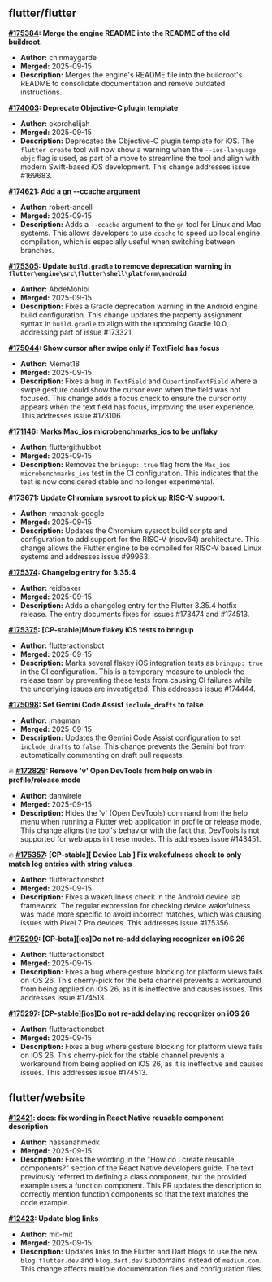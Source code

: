 ## flutter/flutter

**[#175384](https://github.com/flutter/flutter/pull/175384): Merge the engine README into the README of the old buildroot.**
  - **Author:** chinmaygarde
  - **Merged:** 2025-09-15
  - **Description:** Merges the engine's README file into the buildroot's README to consolidate documentation and remove outdated instructions.

**[#174003](https://github.com/flutter/flutter/pull/174003): Deprecate Objective-C plugin template**
  - **Author:** okorohelijah
  - **Merged:** 2025-09-15
  - **Description:** Deprecates the Objective-C plugin template for iOS. The `flutter create` tool will now show a warning when the `--ios-language objc` flag is used, as part of a move to streamline the tool and align with modern Swift-based iOS development. This change addresses issue #169683.

**[#174621](https://github.com/flutter/flutter/pull/174621): Add a gn --ccache argument**
  - **Author:** robert-ancell
  - **Merged:** 2025-09-15
  - **Description:** Adds a `--ccache` argument to the `gn` tool for Linux and Mac systems. This allows developers to use `ccache` to speed up local engine compilation, which is especially useful when switching between branches.

**[#175305](https://github.com/flutter/flutter/pull/175305): Update `build.gradle` to remove deprecation warning in `flutter\engine\src\flutter\shell\platform\android`**
  - **Author:** AbdeMohlbi
  - **Merged:** 2025-09-15
  - **Description:** Fixes a Gradle deprecation warning in the Android engine build configuration. This change updates the property assignment syntax in `build.gradle` to align with the upcoming Gradle 10.0, addressing part of issue #173321.

**[#175044](https://github.com/flutter/flutter/pull/175044): Show cursor after swipe only if TextField has focus**
  - **Author:** Memet18
  - **Merged:** 2025-09-15
  - **Description:** Fixes a bug in `TextField` and `CupertinoTextField` where a swipe gesture could show the cursor even when the field was not focused. This change adds a focus check to ensure the cursor only appears when the text field has focus, improving the user experience. This addresses issue #173106.

**[#171146](https://github.com/flutter/flutter/pull/171146): Marks Mac_ios microbenchmarks_ios to be unflaky**
  - **Author:** fluttergithubbot
  - **Merged:** 2025-09-15
  - **Description:** Removes the `bringup: true` flag from the `Mac_ios microbenchmarks_ios` test in the CI configuration. This indicates that the test is now considered stable and no longer experimental.

**[#173671](https://github.com/flutter/flutter/pull/173671): Update Chromium sysroot to pick up RISC-V support.**
  - **Author:** rmacnak-google
  - **Merged:** 2025-09-15
  - **Description:** Updates the Chromium sysroot build scripts and configuration to add support for the RISC-V (riscv64) architecture. This change allows the Flutter engine to be compiled for RISC-V based Linux systems and addresses issue #99963.

**[#175374](https://github.com/flutter/flutter/pull/175374): Changelog entry for 3.35.4**
  - **Author:** reidbaker
  - **Merged:** 2025-09-15
  - **Description:** Adds a changelog entry for the Flutter 3.35.4 hotfix release. The entry documents fixes for issues #173474 and #174513.

**[#175375](https://github.com/flutter/flutter/pull/175375): [CP-stable]Move flakey iOS tests to bringup**
  - **Author:** flutteractionsbot
  - **Merged:** 2025-09-15
  - **Description:** Marks several flakey iOS integration tests as `bringup: true` in the CI configuration. This is a temporary measure to unblock the release team by preventing these tests from causing CI failures while the underlying issues are investigated. This addresses issue #174444.

**[#175098](https://github.com/flutter/flutter/pull/175098): Set Gemini Code Assist `include_drafts` to false**
  - **Author:** jmagman
  - **Merged:** 2025-09-15
  - **Description:** Updates the Gemini Code Assist configuration to set `include_drafts` to `false`. This change prevents the Gemini bot from automatically commenting on draft pull requests.

🔥 **[#172829](https://github.com/flutter/flutter/pull/172829): Remove 'v' Open DevTools from help on web in profile/release mode**
  - **Author:** danwirele
  - **Merged:** 2025-09-15
  - **Description:** Hides the 'v' (Open DevTools) command from the help menu when running a Flutter web application in profile or release mode. This change aligns the tool's behavior with the fact that DevTools is not supported for web apps in these modes. This addresses issue #143451.

🔥 **[#175357](https://github.com/flutter/flutter/pull/175357): [CP-stable][ Device Lab ] Fix wakefulness check to only match log entries with string values**
  - **Author:** flutteractionsbot
  - **Merged:** 2025-09-15
  - **Description:** Fixes a wakefulness check in the Android device lab framework. The regular expression for checking device wakefulness was made more specific to avoid incorrect matches, which was causing issues with Pixel 7 Pro devices. This addresses issue #175356.

**[#175299](https://github.com/flutter/flutter/pull/175299): [CP-beta][ios]Do not re-add delaying recognizer on iOS 26**
  - **Author:** flutteractionsbot
  - **Merged:** 2025-09-15
  - **Description:** Fixes a bug where gesture blocking for platform views fails on iOS 26. This cherry-pick for the beta channel prevents a workaround from being applied on iOS 26, as it is ineffective and causes issues. This addresses issue #174513.

**[#175297](https://github.com/flutter/flutter/pull/175297): [CP-stable][ios]Do not re-add delaying recognizer on iOS 26**
  - **Author:** flutteractionsbot
  - **Merged:** 2025-09-15
  - **Description:** Fixes a bug where gesture blocking for platform views fails on iOS 26. This cherry-pick for the stable channel prevents a workaround from being applied on iOS 26, as it is ineffective and causes issues. This addresses issue #174513.


## flutter/website

**[#12421](https://github.com/flutter/website/pull/12421): docs: fix wording in React Native reusable component description**
  - **Author:** hassanahmedk
  - **Merged:** 2025-09-15
  - **Description:** Fixes the wording in the "How do I create reusable components?" section of the React Native developers guide. The text previously referred to defining a class component, but the provided example uses a function component. This PR updates the description to correctly mention function components so that the text matches the code example.

**[#12423](https://github.com/flutter/website/pull/12423): Update blog links**
  - **Author:** mit-mit
  - **Merged:** 2025-09-15
  - **Description:** Updates links to the Flutter and Dart blogs to use the new `blog.flutter.dev` and `blog.dart.dev` subdomains instead of `medium.com`. This change affects multiple documentation files and configuration files.


